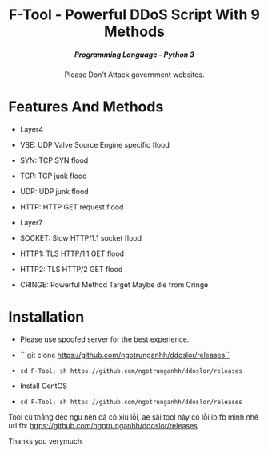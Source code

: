 

<h1 align="center">F-Tool - Powerful DDoS Script With 9 Methods</h1>
<em><h5 align="center">Programming Language - Python 3</h5></em>

<p align="center">Please Don't Attack government websites.</p>

# Features And Methods

* Layer4

* VSE: UDP Valve Source Engine specific flood
* SYN: TCP SYN flood
* TCP: TCP junk flood
* UDP:  UDP junk flood
* HTTP: HTTP GET request flood

* Layer7

* SOCKET: Slow HTTP/1.1 socket flood
* HTTP1: TLS HTTP/1.1 GET flood
* HTTP2: TLS HTTP/2 GET flood
* CRINGE: Powerful Method Target Maybe die from Cringe

# Installation

* Please use spoofed server for the best experience.

* ```git clone https://github.com/ngotrunganhh/ddoslor/releases``
* ```cd F-Tool; sh https://github.com/ngotrunganhh/ddoslor/releases```

* Install CentOS

* ```cd F-Tool; sh https://github.com/ngotrunganhh/ddoslor/releases```

Tool cũ thằng dec ngu nên đã có xíu lỗi, ae sài tool này có lỗi ib fb mình nhé
url fb: https://github.com/ngotrunganhh/ddoslor/releases 

Thanks you verymuch
